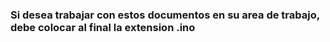### Si desea trabajar con estos documentos en su area de trabajo, debe colocar al final la extension **.ino**